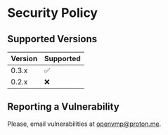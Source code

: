 # Security Policy

## Supported Versions

| Version | Supported          |
| ------- | ------------------ |
| 0.3.x   | :white_check_mark: |
| 0.2.x   | :x:                |

## Reporting a Vulnerability

Please, email vulnerabilities at [openvmp@proton.me](mailto:openvmp@proton.me).

